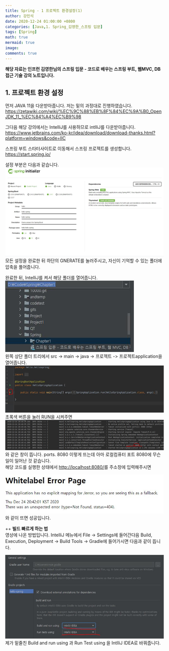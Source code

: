 ```yaml
---
title: Spring - 1 프로젝트 환경설정(1)
author: 강민석
date: 2020-12-24 01:00:00 +0800
categories: [Java,1. Spring_김영한_스프링 입문]
tags: [Spring]
math: true
mermaid: true
image: 
comments: true
---
```


**해당 자료는 인프런 김영한님의 스프링 입문 - 코드로 배우는 스프링 부트, 웹MVC, DB 접근 기술 강의 노트입니다.**

## **1. 프로젝트 환경 설정** ##

먼저 JAVA 11을 다운받아줍니다.
저는 밑의 과정대로 진행하였습니다.
<https://zetawiki.com/wiki/%EC%9C%88%EB%8F%84%EC%9A%B0_OpenJDK_11_%EC%84%A4%EC%B9%98>

그다음 해당 강의에서는 IntelliJ를 사용하므로 intlliJ를 다운받아줍니다.<br>
<https://www.jetbrains.com/ko-kr/idea/download/download-thanks.html?platform=windows&code=IIC>

스프링 부트 스타터사이트로 이동해서 스프링 프로젝트를 생성합니다.
<https://start.spring.io/>

설정 부분은 다음과 같습니다.
![](/assets/img/sample/Spring/C1/env.JPG)
모든 설정을 완료한 뒤 하단의 GNERATE를 눌러주시고, 자신이 기억할 수 있는 폴더에 압축을 풀어줍니다.

완료한 뒤, IntelliJ를 켜서 해당 폴더를 열어줍니다.<br>
![](/assets/img/sample/Spring/C1/intell.JPG)  
왼쪽 상단 폴더 트리에서 src -> main -> java -> 프로젝트 -> 프로젝트application을 열어줍니다.
![](/assets/img/sample/Spring/C1/intell2.JPG)
초록색 버튼을 눌러 RUN을 시켜주면
![](/assets/img/sample/Spring/C1/intell3.JPG)
와 같은 창이 뜹니다. ports. 8080 이렇게 뜨는데 아마 로컬컴퓨터 포트 8080에 무슨 일이 일어난 것 같습니다.<br>
해당 코드를 실행한 상태에서
<http://localhost:8080/>를 주소창에 입력해주시면

![](/assets/img/sample/Spring/C1/result.JPG)
<br>
와 같이 뜨면 성공입니다.


++ **빌드 빠르게 하는 법**<br>
영상에 나온 방법입니다.
IntelliJ 메뉴에서 File -> Settings에 들어간다음 Build, Execution, Deployment -> Build Tools -> Gradle에 들어가시면 다음과 같이 뜹니다.

![](/assets/img/sample/Spring/C1/setting.JPG)  
제가 밑줄친 Build and run using 과 Run Test using 을 IntlliJ IDEA로 바꿔줍니다.


